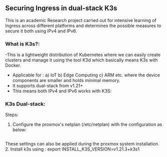 ## Securing Ingress in dual-stack K3s
This is an academic Research project carried out for intensive learning of Ingress across different platforms and determines the possible measures to secure it both using IPv4 and IPv6.

### What is K3s?:
-This is a lightweight distribution of Kubernetes where we can easily create clusters and manage it using the tool K3d which basically means K3s with Docker.
- Applicable for :
    a) IoT
    b) Edge Computing
    c) ARM etc. where the device components are smaller and holds minimal memory.
- It supports dual-stack from v1.21+
- This means both IPv4 and IPv6 works with K3S:

### K3s Dual-stack:

Steps:
1. Configure the proxmox's netplan (/etc/netplan) with the configuration as below:

<img src="">

 These settings can also be applied during the proxmox system installation.
2. Install k3s using : export INSTALL_K3S_VERSION=v1.21.3+k3s1

